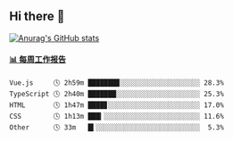 ## Hi there 👋

[![Anurag's GitHub stats](https://github-readme-stats.vercel.app/api?username=OriLight152)](https://github.com/anuraghazra/github-readme-stats)

<!--
**OriLight152/OriLight152** is a ✨ _special_ ✨ repository because its `README.md` (this file) appears on your GitHub profile.

Here are some ideas to get you started:

- 🔭 I’m currently working on ...
- 🌱 I’m currently learning ...
- 👯 I’m looking to collaborate on ...
- 🤔 I’m looking for help with ...
- 💬 Ask me about ...
- 📫 How to reach me: ...
- 😄 Pronouns: ...
- ⚡ Fun fact: ...
-->

<!-- waka-box start -->
#### <a href="https://gist.github.com/92c8d5b388768c10efcba86e82b7c4fb" target="_blank">📊 每周工作报告</a>
```text
Vue.js     🕓 2h59m ███████▉░░░░░░░░░░░░░░░░░░░░ 28.3%
TypeScript 🕓 2h40m ███████░░░░░░░░░░░░░░░░░░░░░ 25.3%
HTML       🕓 1h47m ████▊░░░░░░░░░░░░░░░░░░░░░░░ 17.0%
CSS        🕓 1h13m ███▎░░░░░░░░░░░░░░░░░░░░░░░░ 11.6%
Other      🕓 33m   █▍░░░░░░░░░░░░░░░░░░░░░░░░░░  5.3%
```
<!-- Powered by https://github.com/journey-ad/waka-box-go . -->
<!-- waka-box end -->
